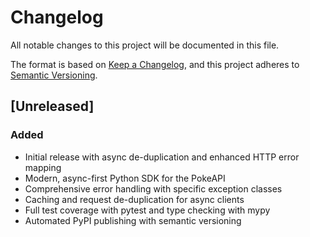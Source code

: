 # Changelog

All notable changes to this project will be documented in this file.

The format is based on [Keep a Changelog](https://keepachangelog.com/en/1.0.0/),
and this project adheres to [Semantic Versioning](https://semver.org/spec/v2.0.0.html).

## [Unreleased]

### Added
- Initial release with async de-duplication and enhanced HTTP error mapping
- Modern, async-first Python SDK for the PokeAPI
- Comprehensive error handling with specific exception classes
- Caching and request de-duplication for async clients
- Full test coverage with pytest and type checking with mypy
- Automated PyPI publishing with semantic versioning